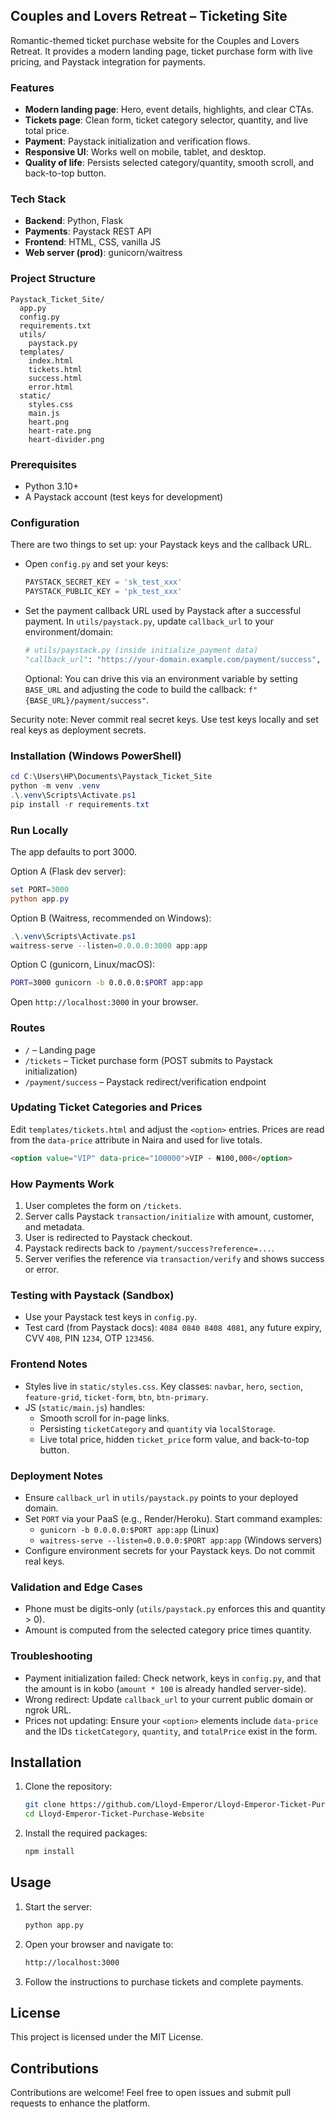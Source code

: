 ## Couples and Lovers Retreat – Ticketing Site

Romantic-themed ticket purchase website for the Couples and Lovers Retreat. It provides a modern landing page, ticket purchase form with live pricing, and Paystack integration for payments.

### Features
- **Modern landing page**: Hero, event details, highlights, and clear CTAs.
- **Tickets page**: Clean form, ticket category selector, quantity, and live total price.
- **Payment**: Paystack initialization and verification flows.
- **Responsive UI**: Works well on mobile, tablet, and desktop.
- **Quality of life**: Persists selected category/quantity, smooth scroll, and back-to-top button.

### Tech Stack
- **Backend**: Python, Flask
- **Payments**: Paystack REST API
- **Frontend**: HTML, CSS, vanilla JS
- **Web server (prod)**: gunicorn/waitress

### Project Structure
```
Paystack_Ticket_Site/
  app.py
  config.py
  requirements.txt
  utils/
    paystack.py
  templates/
    index.html
    tickets.html
    success.html
    error.html
  static/
    styles.css
    main.js
    heart.png
    heart-rate.png
    heart-divider.png
```

### Prerequisites
- Python 3.10+
- A Paystack account (test keys for development)

### Configuration
There are two things to set up: your Paystack keys and the callback URL.

- Open `config.py` and set your keys:
  ```python
  PAYSTACK_SECRET_KEY = 'sk_test_xxx'
  PAYSTACK_PUBLIC_KEY = 'pk_test_xxx'
  ```
- Set the payment callback URL used by Paystack after a successful payment. In `utils/paystack.py`, update `callback_url` to your environment/domain:
  ```python
  # utils/paystack.py (inside initialize_payment data)
  "callback_url": "https://your-domain.example.com/payment/success",
  ```
  Optional: You can drive this via an environment variable by setting `BASE_URL` and adjusting the code to build the callback: `f"{BASE_URL}/payment/success"`.

Security note: Never commit real secret keys. Use test keys locally and set real keys as deployment secrets.

### Installation (Windows PowerShell)
```powershell
cd C:\Users\HP\Documents\Paystack_Ticket_Site
python -m venv .venv
.\.venv\Scripts\Activate.ps1
pip install -r requirements.txt
```

### Run Locally
The app defaults to port 3000.

Option A (Flask dev server):
```powershell
set PORT=3000
python app.py
```

Option B (Waitress, recommended on Windows):
```powershell
.\.venv\Scripts\Activate.ps1
waitress-serve --listen=0.0.0.0:3000 app:app
```

Option C (gunicorn, Linux/macOS):
```bash
PORT=3000 gunicorn -b 0.0.0.0:$PORT app:app
```

Open `http://localhost:3000` in your browser.

### Routes
- `/` – Landing page
- `/tickets` – Ticket purchase form (POST submits to Paystack initialization)
- `/payment/success` – Paystack redirect/verification endpoint

### Updating Ticket Categories and Prices
Edit `templates/tickets.html` and adjust the `<option>` entries. Prices are read from the `data-price` attribute in Naira and used for live totals.
```html
<option value="VIP" data-price="100000">VIP - ₦100,000</option>
```

### How Payments Work
1. User completes the form on `/tickets`.
2. Server calls Paystack `transaction/initialize` with amount, customer, and metadata.
3. User is redirected to Paystack checkout.
4. Paystack redirects back to `/payment/success?reference=...`.
5. Server verifies the reference via `transaction/verify` and shows success or error.

### Testing with Paystack (Sandbox)
- Use your Paystack test keys in `config.py`.
- Test card (from Paystack docs): `4084 0840 8408 4081`, any future expiry, CVV `408`, PIN `1234`, OTP `123456`.

### Frontend Notes
- Styles live in `static/styles.css`. Key classes: `navbar`, `hero`, `section`, `feature-grid`, `ticket-form`, `btn`, `btn-primary`.
- JS (`static/main.js`) handles:
  - Smooth scroll for in-page links.
  - Persisting `ticketCategory` and `quantity` via `localStorage`.
  - Live total price, hidden `ticket_price` form value, and back-to-top button.

### Deployment Notes
- Ensure `callback_url` in `utils/paystack.py` points to your deployed domain.
- Set `PORT` via your PaaS (e.g., Render/Heroku). Start command examples:
  - `gunicorn -b 0.0.0.0:$PORT app:app` (Linux)
  - `waitress-serve --listen=0.0.0.0:$PORT app:app` (Windows servers)
- Configure environment secrets for your Paystack keys. Do not commit real keys.

### Validation and Edge Cases
- Phone must be digits-only (`utils/paystack.py` enforces this and quantity > 0).
- Amount is computed from the selected category price times quantity.

### Troubleshooting
- Payment initialization failed: Check network, keys in `config.py`, and that the amount is in kobo (`amount * 100` is already handled server-side).
- Wrong redirect: Update `callback_url` to your current public domain or ngrok URL.
- Prices not updating: Ensure your `<option>` elements include `data-price` and the IDs `ticketCategory`, `quantity`, and `totalPrice` exist in the form.

## Installation
1. Clone the repository:
   ```bash
   git clone https://github.com/Lloyd-Emperor/Lloyd-Emperor-Ticket-Purchase-Website.git
   cd Lloyd-Emperor-Ticket-Purchase-Website
   ```

2. Install the required packages:
   ```bash
   npm install
   ```

## Usage
1. Start the server:
   ```bash
   python app.py
   ```

2. Open your browser and navigate to:
   ```bash
   http://localhost:3000
   ```

3. Follow the instructions to purchase tickets and complete payments.

## License
This project is licensed under the MIT License.

## Contributions
Contributions are welcome! Feel free to open issues and submit pull requests to enhance the platform.

